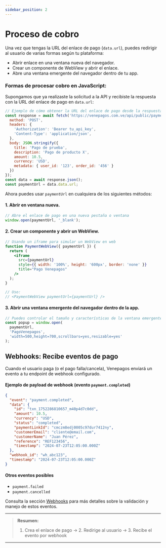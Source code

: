 ```yaml
---
sidebar_position: 2
---
```


# Proceso de cobro

Una vez que tengas la URL del enlace de pago (`data.url`), puedes redirigir al usuario de varias formas según tu plataforma:

- Abrir enlace en una ventana nueva del navegador.
- Crear un componente de WebView y abrir el enlace.
- Abre una ventana emergente del navegador dentro de tu app.

### Formas de procesar cobro en JavaScript:

Supongamos que ya realizaste la solicitud a la API y recibiste la respuesta con la URL del enlace de pago en `data.url`:

```js
// Ejemplo de cómo obtener la URL del enlace de pago desde la respuesta de la API
const response = await fetch('https://venepagos.com.ve/api/public/payment-links/create', {
  method: 'POST',
  headers: {
    'Authorization': 'Bearer tu_api_key',
    'Content-Type': 'application/json',
  },
  body: JSON.stringify({
    title: 'Pago de prueba',
    description: 'Pago de producto X',
    amount: 10.5,
    currency: 'USD',
    metadata: { user_id: '123', order_id: '456' }
  })
});
const data = await response.json();
const paymentUrl = data.data.url;
```

Ahora puedes usar `paymentUrl` en cualquiera de los siguientes métodos:

#### 1. Abrir en ventana nueva.

```jsx
// Abre el enlace de pago en una nueva pestaña o ventana
window.open(paymentUrl, '_blank');
```

#### 2. Crear un componente y abrir un WebView.

```jsx
// Usando un iframe para simular un WebView en web
function PaymentWebView({ paymentUrl }) {
  return (
    <iframe
      src={paymentUrl}
      style={{ width: '100%', height: '600px', border: 'none' }}
      title="Pago Venepagos"
    />
  );
}

// Uso:
// <PaymentWebView paymentUrl={paymentUrl} />
```

#### 3. Abrir una ventana emergente del navegador dentro de la app.

```jsx
// Puedes controlar el tamaño y características de la ventana emergente
const popup = window.open(
  paymentUrl,
  'PagoVenepagos',
  'width=500,height=700,scrollbars=yes,resizable=yes'
);
```


## Webhooks: Recibe eventos de pago

Cuando el usuario paga (o el pago falla/cancela), Venepagos enviará un evento a tu endpoint de webhook configurado.

#### Ejemplo de payload de webhook (evento `payment.completed`)
```json
{
  "event": "payment.completed",
  "data": {
    "id": "txn_1752286810657_m40p4d7c0dd",
    "amount": 10.5,
    "currency": "USD",
    "status": "completed",
    "paymentLinkId": "cmczm8edj0005c97dur7412ny",
    "customerEmail": "cliente@email.com",
    "customerName": "Juan Pérez",
    "reference": "REF123456",
    "timestamp": "2024-07-23T12:05:00.000Z"
  },
  "webhook_id": "wh_abc123",
  "timestamp": "2024-07-23T12:05:00.000Z"
}
```

#### Otros eventos posibles
- `payment.failed`
- `payment.cancelled`

Consulta la sección [Webhooks](#webhooks) para más detalles sobre la validación y manejo de estos eventos.

---

> **Resumen:**
> 1. Crea el enlace de pago → 2. Redirige al usuario → 3. Recibe el evento por webhook

---